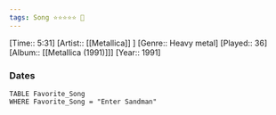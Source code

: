 ```yaml
---
tags: Song ⭐⭐⭐⭐⭐ 💛
---
```

[Time:: 5:31]
[Artist:: [[Metallica]] ]
[Genre:: Heavy metal]
[Played:: 36]
[Album:: [[Metallica (1991)]]]
[Year:: 1991]
### Dates
````dataview
TABLE Favorite_Song
WHERE Favorite_Song = "Enter Sandman"
````